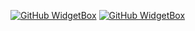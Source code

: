 [![GitHub WidgetBox](https://github-widgetbox.vercel.app/api/profile?username=yellowbug7293&data=followers,repositories,stars,commits)](https://github.com/Jurredr/github-widgetbox)
[![GitHub WidgetBox](https://github-widgetbox.vercel.app/api/skills?languages=ts,java,python,html,css,c,cpp,rust,kotlin,go,scala,elm,bash,xml,json,yaml,postgresql,mysql,powershell,lua,visualbasic,x86,arm,markdown)](https://github.com/Jurredr/github-widgetbox)
